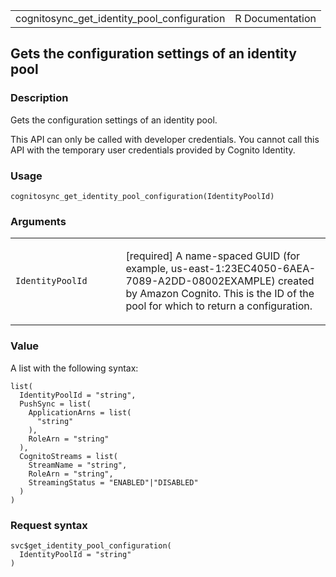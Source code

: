 <table style="width: 100%;">
<tbody>
<tr class="odd">
<td>cognitosync_get_identity_pool_configuration</td>
<td style="text-align: right;">R Documentation</td>
</tr>
</tbody>
</table>

## Gets the configuration settings of an identity pool

### Description

Gets the configuration settings of an identity pool.

This API can only be called with developer credentials. You cannot call
this API with the temporary user credentials provided by Cognito
Identity.

### Usage

    cognitosync_get_identity_pool_configuration(IdentityPoolId)

### Arguments

<table>
<colgroup>
<col style="width: 35%" />
<col style="width: 65%" />
</colgroup>
<tbody>
<tr class="odd">
<td><code
id="cognitosync_get_identity_pool_configuration_:_IdentityPoolId">IdentityPoolId</code></td>
<td><p>[required] A name-spaced GUID (for example,
us-east-1:23EC4050-6AEA-7089-A2DD-08002EXAMPLE) created by Amazon
Cognito. This is the ID of the pool for which to return a
configuration.</p></td>
</tr>
</tbody>
</table>

### Value

A list with the following syntax:

    list(
      IdentityPoolId = "string",
      PushSync = list(
        ApplicationArns = list(
          "string"
        ),
        RoleArn = "string"
      ),
      CognitoStreams = list(
        StreamName = "string",
        RoleArn = "string",
        StreamingStatus = "ENABLED"|"DISABLED"
      )
    )

### Request syntax

    svc$get_identity_pool_configuration(
      IdentityPoolId = "string"
    )
